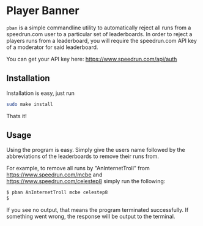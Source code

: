 # Player Banner

`pban` is a simple commandline utility to automatically reject all runs from a
speedrun.com user to a particular set of leaderboards. In order to reject a
players runs from a leaderboard, you will require the speedrun.com API key of a
moderator for said leaderboard.

You can get your API key here: https://www.speedrun.com/api/auth

## Installation

Installation is easy, just run

```sh
sudo make install
```

Thats it!

## Usage

Using the program is easy. Simply give the users name followed by the
abbreviations of the leaderboards to remove their runs from.

For example, to remove all runs by "AnInternetTroll" from
https://www.speedrun.com/mcbe and https://www.speedrun.com/celestep8 simply run
the following:

```sh
$ pban AnInternetTroll mcbe celestep8
$
```

If you see no output, that means the program terminated successfully. If
something went wrong, the response will be output to the terminal.
